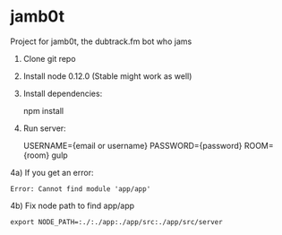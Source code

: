 # jamb0t
Project for jamb0t, the dubtrack.fm bot who jams


1) Clone git repo

2) Install node 0.12.0 (Stable might work as well)

3) Install dependencies:

    npm install

4) Run server:

    USERNAME={email or username} PASSWORD={password} ROOM={room} gulp

4a) If you get an error:

    Error: Cannot find module 'app/app'

4b) Fix node path to find app/app

    export NODE_PATH=:./:./app:./app/src:./app/src/server